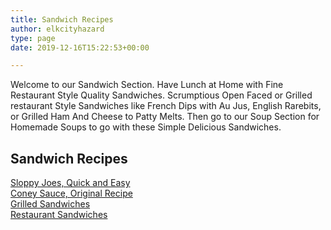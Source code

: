 ```yaml
---
title: Sandwich Recipes
author: elkcityhazard
type: page
date: 2019-12-16T15:22:53+00:00

---
```

Welcome to our Sandwich Section. Have Lunch at Home with Fine Restaurant Style Quality Sandwiches. Scrumptious Open Faced or Grilled restaurant Style Sandwiches like French Dips with Au Jus, English Rarebits, or Grilled Ham And Cheese to Patty Melts. Then go to our Soup Section for Homemade Soups to go with these Simple Delicious Sandwiches.

## Sandwich Recipes

[Sloppy Joes, Quick and Easy][1]  
[Coney Sauce, Original Recipe][2]  
[Grilled Sandwiches][3]  
[Restaurant Sandwiches][4]

 [1]: /wordpress/index.php/sandwich-recipes/sloppy-joe-recipe/
 [2]: /wordpress/index.php/sandwich-recipes/coney-sauce-recipe/
 [3]: /wordpress/index.php/sandwich-recipes/grilled-sandwich-recipes/
 [4]: /wordpress/index.php/sandwich-recipes/restaurant-sandwich-recipes/